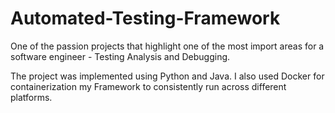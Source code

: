 # Automated-Testing-Framework

One of the passion projects that highlight one of the most import areas for a software engineer - Testing Analysis and Debugging. 

The project was implemented using Python and Java. I also used Docker for containerization my Framework to consistently run across different platforms. 
